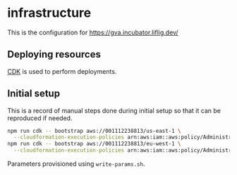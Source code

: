 # infrastructure

This is the configuration for https://gva.incubator.liflig.dev/

## Deploying resources

[CDK](https://github.com/aws/aws-cdk) is used to perform deployments.

## Initial setup

This is a record of manual steps done during initial setup so
that it can be reproduced if needed.

```bash
npm run cdk -- bootstrap aws://001112238813/us-east-1 \
  --cloudformation-execution-policies arn:aws:iam::aws:policy/AdministratorAccess
npm run cdk -- bootstrap aws://001112238813/eu-west-1 \
  --cloudformation-execution-policies arn:aws:iam::aws:policy/AdministratorAccess
```

Parameters provisioned using `write-params.sh`.
